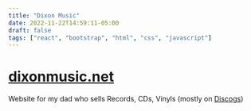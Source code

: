 ```yaml
---
title: "Dixon Music"
date: 2022-11-22T14:59:11-05:00
draft: false
tags: ["react", "bootstrap", "html", "css", "javascript"]
---
```


# [dixonmusic.net](https://dixonmusic.net)

Website for my dad who sells Records, CDs, Vinyls (mostly on [Discogs](https://www.discogs.com/))
